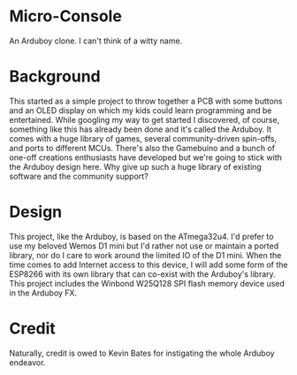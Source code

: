# Micro-Console
 An Arduboy clone.  I can't think of a witty name.

# Background
This started as a simple project to throw together a PCB with some buttons and an OLED display on which my kids could learn programming and be entertained.  While googling my way to get started I discovered, of course, something like this has already been done and it's called the Arduboy.  It comes with a huge library of games, several community-driven spin-offs, and ports to different MCUs.  There's also the Gamebuino and a bunch of one-off creations enthusiasts have developed but we're going to stick with the Arduboy design here.  Why give up such a huge library of existing software and the community support?

# Design
This project, like the Arduboy, is based on the ATmega32u4.  I'd prefer to use my beloved Wemos D1 mini but I'd rather not use or maintain a ported library, nor do I care to work around the limited IO of the D1 mini.  When the time comes to add Internet access to this device, I will add some form of the ESP8266 with its own library that can co-exist with the Arduboy's library.  This project includes the Winbond W25Q128 SPI flash memory device used in the Arduboy FX.

# Credit
Naturally, credit is owed to Kevin Bates for instigating the whole Arduboy endeavor.
